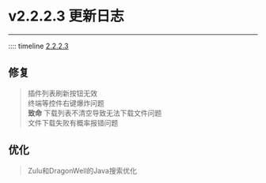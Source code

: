 # v2.2.2.3 更新日志  

___
:::: timeline [2.2.2.3](https://github.com/MCSLTeam/MCSL2/releases/tag/v2.2.2.3)  

## 修复  

> 插件列表刷新按钮无效  
> 终端等控件右键爆炸问题  
> **致命** 下载列表不清空导致无法下载文件问题  
> 文件下载失败有概率报错问题  

## 优化  

> Zulu和DragonWell的Java搜索优化

